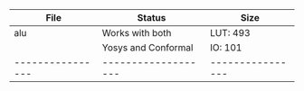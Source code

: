 |    **File**    |    **Status**     |    **Size**    |
|----------------|-------------------|----------------|
|      alu       |Works with both    |  LUT: 493      |
|                |Yosys and Conformal|  IO: 101       |
|----------------|-------------------|----------------|